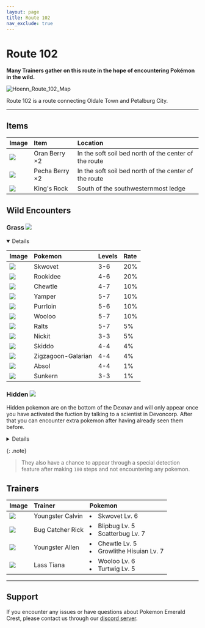 ```yaml
---
layout: page                  
title: Route 102
nav_exclude: true
---
```


# Route 102

**Many Trainers gather on this route in the hope of encountering Pokémon in the wild.**

![Hoenn_Route_102_Map](https://user-images.githubusercontent.com/109757010/230900892-71976b2d-dcab-4108-be7d-2bcba9489d8f.png)

Route 102 is a route connecting Oldale Town and Petalburg City.

---
## Items

| Image                                                                      | Item                | Location                                              |
|:---------------------------------------------------------------------------|:--------------------|:------------------------------------------------------|
| <img src="https://img.pokemondb.net/sprites/items/oran-berry.png">         | Oran Berry ×2       | In the soft soil bed north of the center of the route |
| <img src="https://img.pokemondb.net/sprites/items/pecha-berry.png">        | Pecha Berry ×2      | In the soft soil bed north of the center of the route |
| <img src="https://img.pokemondb.net/sprites/items/kings-rock.png">         | King's Rock         | South of the southwesternmost ledge                   |

## Wild Encounters

### Grass <img src="https://cdn.discordapp.com/attachments/1069560427312332843/1091325360534212618/RSE_Grass.png">

<details open markdown="block">

| Image                                                                                      | Pokemon             | Levels | Rate|
|:-------------------------------------------------------------------------------------------|:--------------------|:-------|:----|
| <img src="https://img.pokemondb.net/sprites/sword-shield/icon/skwovet.png">                | Skwovet             | 3-6    | 20% |  
| <img src="https://img.pokemondb.net/sprites/sword-shield/icon/rookidee.png">               | Rookidee            | 4-6    | 20% |  
| <img src="https://img.pokemondb.net/sprites/sword-shield/icon/chewtle.png">                | Chewtle             | 4-7    | 10% |  
| <img src="https://img.pokemondb.net/sprites/sword-shield/icon/yamper.png">                 | Yamper              | 5-7    | 10% |  
| <img src="https://img.pokemondb.net/sprites/sword-shield/icon/purrloin.png">               | Purrloin            | 5-6    | 10% |  
| <img src="https://img.pokemondb.net/sprites/sword-shield/icon/wooloo.png">                 | Wooloo              | 5-7    | 10% |  
| <img src="https://img.pokemondb.net/sprites/sword-shield/icon/ralts.png">                  | Ralts               | 5-7    | 5%  |  
| <img src="https://img.pokemondb.net/sprites/sword-shield/icon/nickit.png">                 | Nickit              | 3-3    | 5%  |  
| <img src="https://img.pokemondb.net/sprites/sword-shield/icon/skiddo.png">                 | Skiddo              | 4-4    | 4%  |  
| <img src="https://img.pokemondb.net/sprites/sword-shield/icon/zigzagoon-galarian.png">     | Zigzagoon-Galarian  | 4-4    | 4%  |  
| <img src="https://img.pokemondb.net/sprites/sword-shield/icon/absol.png">                  | Absol               | 4-4    | 1%  |  
| <img src="https://img.pokemondb.net/sprites/sword-shield/icon/sunkern.png">                | Sunkern             | 3-3    | 1%  |  

</details>

### Hidden <img src="https://cdn.discordapp.com/attachments/1069560427312332843/1091325360534212618/RSE_Grass.png">

Hidden pokemon are on the bottom of the Dexnav and will only appear once you have activated the fuction by talking to a scientist in Devoncorp. After that you can encounter extra pokemon after having already seen them before.

<details close markdown="block">

| Image                                                                                      | Pokemon             | Levels |
|:-------------------------------------------------------------------------------------------|:--------------------|:-------|
| <img src="https://img.pokemondb.net/sprites/sword-shield/icon/toxel.png">                  | Toxel               | 3-5    |
| <img src="https://img.pokemondb.net/sprites/sword-shield/icon/turtwig.png">                | Turtwig             | 3-5    |
| <img src="https://img.pokemondb.net/sprites/sword-shield/icon/ditto.png">                  | Ditto               | 3-5    |

</details>

{: .note}
> They also have a chance to appear through a special detection feature after making `100` steps and not encountering any pokemon.

## Trainers

| Image                                                                               | Trainer             | Pokemon                                                      |
|:------------------------------------------------------------------------------------|:--------------------|:-------------------------------------------------------------|
| <img src="https://play.pokemonshowdown.com/sprites/trainers/youngster-gen3rs.png">  | Youngster Calvin    | <li> Skwovet Lv. 6                                           | 
| <img src="https://play.pokemonshowdown.com/sprites/trainers/bugcatcher-gen3rs.png"> | Bug Catcher Rick    | <li> Blipbug Lv. 5 </li>   <li> Scatterbug Lv. 7 </li>       | 
| <img src="https://play.pokemonshowdown.com/sprites/trainers/youngster-gen3rs.png">  | Youngster Allen     | <li> Chewtle Lv. 5 </li>  <li> Growlithe Hisuian Lv. 7 </li> |
| <img src="https://play.pokemonshowdown.com/sprites/trainers/lass-gen3rs.png">       | Lass Tiana          | <li> Wooloo Lv. 6 </li>   <li> Turtwig Lv. 5 </li>           |

---

## Support

If you encounter any issues or have questions about Pokemon Emerald Crest, please contact us through our [discord server].

[discord server]: https://discord.gg/aaghat-s-server-965900074532081674


